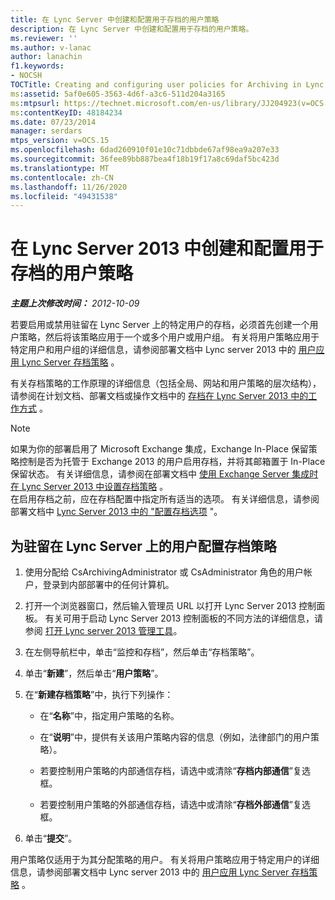 ```yaml
---
title: 在 Lync Server 中创建和配置用于存档的用户策略
description: 在 Lync Server 中创建和配置用于存档的用户策略。
ms.reviewer: ''
ms.author: v-lanac
author: lanachin
f1.keywords:
- NOCSH
TOCTitle: Creating and configuring user policies for Archiving in Lync Server
ms:assetid: 5af0e605-3563-4d6f-a3c6-511d204a3165
ms:mtpsurl: https://technet.microsoft.com/en-us/library/JJ204923(v=OCS.15)
ms:contentKeyID: 48184234
ms.date: 07/23/2014
manager: serdars
mtps_version: v=OCS.15
ms.openlocfilehash: 6dad260910f01e10c71dbbde67af98ea9a207e33
ms.sourcegitcommit: 36fee89bb887bea4f18b19f17a8c69daf5bc423d
ms.translationtype: MT
ms.contentlocale: zh-CN
ms.lasthandoff: 11/26/2020
ms.locfileid: "49431538"
---
```

# <a name="creating-and-configuring-user-policies-for-archiving-in-lync-server-2013"></a>在 Lync Server 2013 中创建和配置用于存档的用户策略

<div data-xmlns="http://www.w3.org/1999/xhtml">

<div class="topic" data-xmlns="http://www.w3.org/1999/xhtml" data-msxsl="urn:schemas-microsoft-com:xslt" data-cs="https://msdn.microsoft.com/">

<div data-asp="https://msdn2.microsoft.com/asp">



</div>

<div id="mainSection">

<div id="mainBody">

<span> </span>

_**主题上次修改时间：** 2012-10-09_

若要启用或禁用驻留在 Lync Server 上的特定用户的存档，必须首先创建一个用户策略，然后将该策略应用于一个或多个用户或用户组。 有关将用户策略应用于特定用户和用户组的详细信息，请参阅部署文档中 Lync server 2013 中的 [用户应用 Lync Server 存档策略](lync-server-2013-applying-a-lync-server-archiving-policy-to-a-user.md) 。

有关存档策略的工作原理的详细信息（包括全局、网站和用户策略的层次结构），请参阅在计划文档、部署文档或操作文档中的 [存档在 Lync Server 2013 中的工作方式](lync-server-2013-how-archiving-works.md) 。

<div>


> [!NOTE]
> 如果为你的部署启用了 Microsoft Exchange 集成，Exchange In-Place 保留策略控制是否为托管于 Exchange 2013 的用户启用存档，并将其邮箱置于 In-Place 保留状态。 有关详细信息，请参阅在部署文档中 <A href="lync-server-2013-setting-up-policies-for-archiving-when-using-exchange-server-integration.md">使用 Exchange Server 集成时在 Lync Server 2013 中设置存档策略</A> 。<BR>在启用存档之前，应在存档配置中指定所有适当的选项。 有关详细信息，请参阅部署文档中 <A href="lync-server-2013-configuring-archiving-options.md">Lync Server 2013 中的 "配置存档选项</A> "。



</div>

<div>

## <a name="to-configure-an-archiving-policy-for-users-homed-on-lync-server"></a>为驻留在 Lync Server 上的用户配置存档策略

1.  使用分配给 CsArchivingAdministrator 或 CsAdministrator 角色的用户帐户，登录到内部部署中的任何计算机。

2.  打开一个浏览器窗口，然后输入管理员 URL 以打开 Lync Server 2013 控制面板。 有关可用于启动 Lync Server 2013 控制面板的不同方法的详细信息，请参阅 [打开 Lync server 2013 管理工具](lync-server-2013-open-lync-server-administrative-tools.md)。

3.  在左侧导航栏中，单击“监控和存档”，然后单击“存档策略”。

4.  单击“**新建**”，然后单击“**用户策略**”。

5.  在“**新建存档策略**”中，执行下列操作：
    
      - 在“**名称**”中，指定用户策略的名称。
    
      - 在“**说明**”中，提供有关该用户策略内容的信息（例如，法律部门的用户策略）。
    
      - 若要控制用户策略的内部通信存档，请选中或清除“**存档内部通信**”复选框。
    
      - 若要控制用户策略的外部通信存档，请选中或清除“**存档外部通信**”复选框。

6.  单击“**提交**”。

用户策略仅适用于为其分配策略的用户。 有关将用户策略应用于特定用户的详细信息，请参阅部署文档中 Lync server 2013 中的 [用户应用 Lync Server 存档策略](lync-server-2013-applying-a-lync-server-archiving-policy-to-a-user.md) 。

</div>

</div>

<span> </span>

</div>

</div>

</div>

